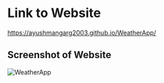 # Link to Website
https://ayushmangarg2003.github.io/WeatherApp/

## Screenshot of Website
![WeatherApp](https://user-images.githubusercontent.com/105537793/212303474-9e2dea99-c924-48f0-a694-3053ecaddee9.png)
